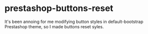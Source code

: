 # prestashop-buttons-reset
It's been annoing for me modifying button styles in default-bootstrap Prestashop theme, so I made buttons reset syles.
